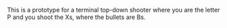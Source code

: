 This is a prototype for a terminal top-down shooter where you are the letter P and you shoot the Xs, where the bullets are Bs.  